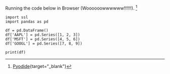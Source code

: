 
Running the code below in Browser (Woooooowwwwww!!!!!!). [^1]


``` pyodide install="pandas,ssl"
import ssl
import pandas as pd

df = pd.DataFrame()
df['AAPL'] = pd.Series([1, 2, 3])
df['MSFT'] = pd.Series([4, 5, 6])
df['GOOGL'] = pd.Series([7, 8, 9])

print(df)

```

[^1]: [Pyodide](https://pawamoy.github.io/markdown-exec/usage/pyodide/){target="_blank"}
